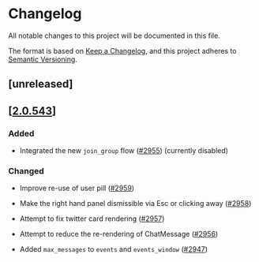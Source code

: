 # Changelog

All notable changes to this project will be documented in this file.

The format is based on [Keep a Changelog](https://keepachangelog.com/en/1.0.0/),
and this project adheres to [Semantic Versioning](https://semver.org/spec/v2.0.0.html).

## [unreleased]

## [[2.0.543](https://github.com/open-ic/open-chat/releases/tag/v2.0.543-website)]

### Added

- Integrated the new `join_group` flow ([#2955](https://github.com/open-ic/open-chat/pull/2955)) (currently disabled) 

### Changed

- Improve re-use of user pill ([#2959](https://github.com/open-ic/open-chat/pull/2959))

- Make the right hand panel dismissible via Esc or clicking away ([#2958](https://github.com/open-ic/open-chat/pull/2958))

- Attempt to fix twitter card rendering ([#2957](https://github.com/open-ic/open-chat/pull/2957))

- Attempt to reduce the re-rendering of ChatMessage ([#2956](https://github.com/open-ic/open-chat/pull/2956))

- Added `max_messages` to `events` and `events_window` ([#2947](https://github.com/open-ic/open-chat/pull/2947))
